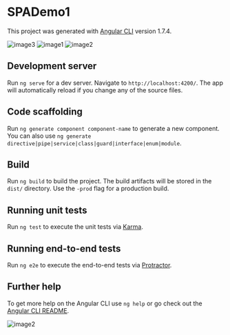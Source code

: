 # SPADemo1

This project was generated with [Angular CLI](https://github.com/angular/angular-cli) version 1.7.4.

![image3](https://user-images.githubusercontent.com/34129569/42145973-27185aee-7de2-11e8-9e73-e158e9de165f.JPG)
![image1](https://user-images.githubusercontent.com/34129569/42145974-27592010-7de2-11e8-8788-34c3af9a6ee5.JPG)
![image2](https://user-images.githubusercontent.com/34129569/42145975-2795a9d6-7de2-11e8-8c7a-16503efe8329.JPG)


## Development server

Run `ng serve` for a dev server. Navigate to `http://localhost:4200/`. The app will automatically reload if you change any of the source files.

## Code scaffolding

Run `ng generate component component-name` to generate a new component. You can also use `ng generate directive|pipe|service|class|guard|interface|enum|module`.

## Build

Run `ng build` to build the project. The build artifacts will be stored in the `dist/` directory. Use the `-prod` flag for a production build.

## Running unit tests

Run `ng test` to execute the unit tests via [Karma](https://karma-runner.github.io).

## Running end-to-end tests

Run `ng e2e` to execute the end-to-end tests via [Protractor](http://www.protractortest.org/).

## Further help

To get more help on the Angular CLI use `ng help` or go check out the [Angular CLI README](https://github.com/angular/angular-cli/blob/master/README.md).

![image2](https://user-images.githubusercontent.com/34129569/42131662-82efe53a-7d24-11e8-9ec2-cfe450cb4a1c.png)
